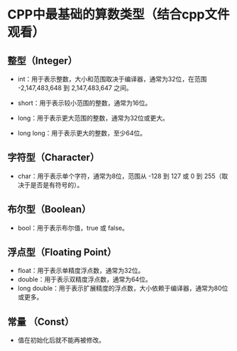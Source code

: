 # CPP中最基础的算数类型（结合cpp文件观看）
## 整型（Integer）
* int：用于表示整数，大小和范围取决于编译器，通常为32位，在范围 -2,147,483,648 到 2,147,483,647 之间。   
  
* short：用于表示较小范围的整数，通常为16位。   
* long：用于表示更大范围的整数，通常为32位或更大。   
* long long：用于表示更大的整数，至少64位。   

## 字符型（Character）
* char：用于表示单个字符，通常为8位，范围从 -128 到 127 或 0 到 255（取决于是否是有符号的）。

## 布尔型（Boolean）
* bool：用于表示布尔值，true 或 false。

## 浮点型（Floating Point）
* float：用于表示单精度浮点数，通常为32位。
* double：用于表示双精度浮点数，通常为64位。
* long double：用于表示扩展精度的浮点数，大小依赖于编译器，通常为80位或更多。    

## 常量 （Const）
* 值在初始化后就不能再被修改。